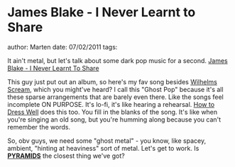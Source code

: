 # James Blake - I Never Learnt to Share
author: Marten
date: 07/02/2011
tags: 

It ain't metal, but let's talk about some dark pop music for a second.
[James Blake - I Never Learnt To Share](../static/mp3/03-james-blake-i-never-learnt-to-share.mp3)

This guy just put out an album, so here's my fav song besides [Wilhelms Scream](http://www.youtube.com/watch?v=8LDTsoNiT2Y), which you might've heard? I call this "Ghost Pop" because it's all these sparse arrangements that are barely even there. Like the songs feel incomplete ON PURPOSE. It's lo-fi, it's like hearing a rehearsal. [How to Dress Well](http://howtodresswell.blogspot.com/) does this too. You fill in the blanks of the song. It's like when you're singing an old song, but you're humming along because you can't remember the words.

So, obv guys, we need some "ghost metal" - you know, like spacey, ambient, "hinting at heaviness" sort of metal. Let's get to work. Is [**PYRAMIDS**](http://www.myspace.com/pyramidsmusic) the closest thing we've got?
